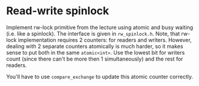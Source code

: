 # Read-write spinlock

Implement rw-lock primitive from the lecture using atomic and busy waiting (i.e. like a spinlock). The interface is given in `rw_spinlock.h`.
Note, that rw-lock implementation requires 2 counters: for readers and writers. However, dealing with 2 separate counters atomically is much harder, so
it makes sense to put both in the same `atomic<int>`. Use the lowest bit for writers count (since there can't be more then 1 simultaneously) and the rest for readers.

You'll have to use `compare_exchange` to update this atomic counter correctly.
